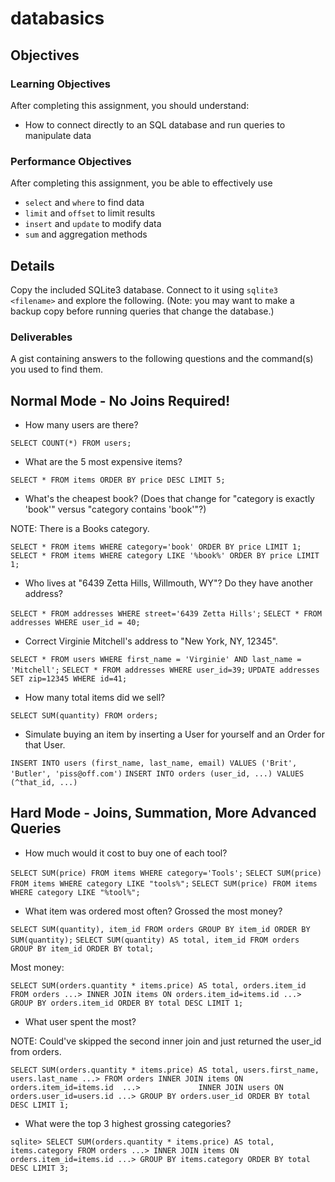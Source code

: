 # databasics

## Objectives

### Learning Objectives

After completing this assignment, you should understand:

* How to connect directly to an SQL database and run queries to manipulate data

### Performance Objectives

After completing this assignment, you be able to effectively use

* `select` and `where` to find data
* `limit` and `offset` to limit results
* `insert` and `update` to modify data
* `sum` and aggregation methods

## Details

Copy the included SQLite3 database. Connect to it using `sqlite3 <filename>` and explore the following. (Note: you may want to make a backup copy before running queries that change the database.)

### Deliverables

A gist containing answers to the following questions and the command(s) you used to find them.

## Normal Mode - No Joins Required!

* How many users are there?

`SELECT COUNT(*) FROM users;`

* What are the 5 most expensive items?

`SELECT * FROM items ORDER BY price DESC LIMIT 5;`

* What's the cheapest book? (Does that change for "category is exactly 'book'" versus "category contains 'book'"?)

NOTE: There is a Books category.

`SELECT * FROM items WHERE category='book' ORDER BY price LIMIT 1;`
`SELECT * FROM items WHERE category LIKE '%book%' ORDER BY price LIMIT 1;`

* Who lives at "6439 Zetta Hills, Willmouth, WY"? Do they have another address?

`SELECT * FROM addresses WHERE street='6439 Zetta Hills';`
`SELECT * FROM addresses WHERE user_id = 40;`

* Correct Virginie Mitchell's address to "New York, NY, 12345".

`SELECT * FROM users WHERE first_name = 'Virginie' AND last_name = 'Mitchell';`
`SELECT * FROM addresses WHERE user_id=39;`
`UPDATE addresses SET zip=12345 WHERE id=41;`

* How many total items did we sell?

`SELECT SUM(quantity) FROM orders;`

* Simulate buying an item by inserting a User for yourself and an Order for that User.

`INSERT INTO users (first_name, last_name, email) VALUES ('Brit', 'Butler', 'piss@off.com')`
`INSERT INTO orders (user_id, ...) VALUES (^that_id, ...)`

## Hard Mode - Joins, Summation, More Advanced Queries

* How much would it cost to buy one of each tool?

`SELECT SUM(price) FROM items WHERE category='Tools';`
`SELECT SUM(price) FROM items WHERE category LIKE "tools%";`
`SELECT SUM(price) FROM items WHERE category LIKE "%tool%";`

* What item was ordered most often? Grossed the most money?

`SELECT SUM(quantity), item_id FROM orders GROUP BY item_id ORDER BY SUM(quantity);`
`SELECT SUM(quantity) AS total, item_id FROM orders GROUP BY item_id ORDER BY total;`

Most money:

`SELECT SUM(orders.quantity * items.price) AS total, orders.item_id FROM orders
   ...> INNER JOIN items ON orders.item_id=items.id
   ...> GROUP BY orders.item_id ORDER BY total DESC LIMIT 1;`

* What user spent the most?

NOTE: Could've skipped the second inner join and just returned the user_id from orders.

`SELECT SUM(orders.quantity * items.price) AS total, users.first_name, users.last_name
   ...> FROM orders INNER JOIN items ON orders.item_id=items.id 
   ...>             INNER JOIN users ON orders.user_id=users.id
   ...> GROUP BY orders.user_id ORDER BY total DESC LIMIT 1;`

* What were the top 3 highest grossing categories?

`sqlite> SELECT SUM(orders.quantity * items.price) AS total, items.category FROM orders
   ...> INNER JOIN items ON orders.item_id=items.id
   ...> GROUP BY items.category ORDER BY total DESC LIMIT 3;`
